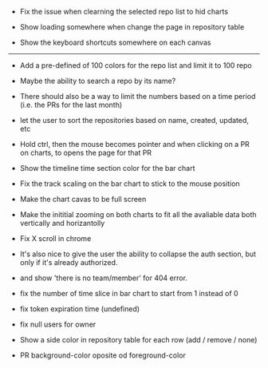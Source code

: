 + Fix the issue when clearning the selected repo list to hid charts

- Show loading somewhere when change the page in repository table

- Show the keyboard shortcuts somewhere on each canvas

----------------

- Add a pre-defined of 100 colors for the repo list and limit it to 100 repo

- Maybe the ability to search a repo by its name?

- There should also be a way to limit the numbers based on a time period (i.e. the PRs for the last month)

- let the user to sort the repositories based on name, created, updated, etc

- Hold ctrl, then the mouse becomes pointer and when clicking on a PR on charts, to opens the page for that PR

- Show the timeline time section color for the bar chart

- Fix the track scaling on the bar chart to stick to the mouse position

- Make the chart cavas to be full screen

- Make the inititial zooming on both charts to fit all the avaliable data both vertically and horizantolly

- Fix X scroll in chrome

- It's also nice to give the user the ability to collapse the auth section, but only if it's already authorized.

- and show 'there is no team/member' for 404 error.

- fix the number of time slice in bar chart to start from 1 instead of 0

- fix token expiration time (undefined)

- fix null users for owner

- Show a side color in repository table for each row (add / remove / none)

- PR background-color oposite od foreground-color
